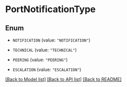 # PortNotificationType

## Enum


* `NOTIFICATION` (value: `"NOTIFICATION"`)

* `TECHNICAL` (value: `"TECHNICAL"`)

* `PEERING` (value: `"PEERING"`)

* `ESCALATION` (value: `"ESCALATION"`)


[[Back to Model list]](../README.md#documentation-for-models) [[Back to API list]](../README.md#documentation-for-api-endpoints) [[Back to README]](../README.md)


